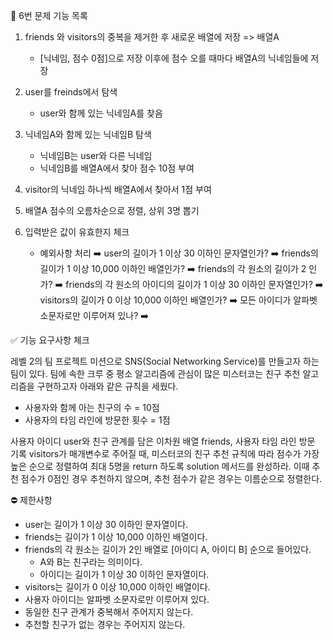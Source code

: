 📝 6번 문제 기능 목록

1. friends 와 visitors의 중복을 제거한 후 새로운 배열에 저장 => 배열A
    -  [닉네임, 점수 0점]으로 저장 이후에 점수 오를 때마다 배열A의 닉네임들에 저장
2. user를 freinds에서 탐색 
    - user와 함께 있는 닉네임A를 찾음
3. 닉네임A와 함께 있는 닉네임B 탐색
    - 닉네임B는 user와 다른 닉네임
    - 닉네임B를 배열A에서 찾아 점수 10점 부여
4. visitor의 닉네임 하나씩 배열A에서 찾아서 1점 부여
5. 배열A 점수의 오름차순으로 정렬, 상위 3명 뽑기

6. 입력받은 값이 유효한지 체크
    - 예외사항 처리
        ➡️ user의 길이가 1 이상 30 이하인 문자열인가?
        ➡️ friends의 길이가 1 이상 10,000 이하인 배열인가?
        ➡️ friends의 각 원소의 길이가 2 인가?
        ➡️ friends의 각 원소의 아이디의 길이가 1 이상 30 이하인 문자열인가?
        ➡️ visitors의 길이가 0 이상 10,000 이하인 배열인가?
        ➡️ 모든 아이디가 알파벳 소문자로만 이루어져 있나?
        ➡️ 


✅ 기능 요구사항 체크

레벨 2의 팀 프로젝트 미션으로 SNS(Social Networking Service)를 만들고자 하는 팀이 있다. 팀에 속한 크루 중 평소 알고리즘에 관심이 많은 미스터코는 친구 추천 알고리즘을 구현하고자 아래와 같은 규칙을 세웠다.
- 사용자와 함께 아는 친구의 수 = 10점 
- 사용자의 타임 라인에 방문한 횟수 = 1점

사용자 아이디 user와 친구 관계를 담은 이차원 배열 friends, 사용자 타임 라인 방문 기록 visitors가 매개변수로 주어질 때, 미스터코의 친구 추천 규칙에 따라 점수가 가장 높은 순으로 정렬하여 최대 5명을 return 하도록 solution 메서드를 완성하라. 이때 추천 점수가 0점인 경우 추천하지 않으며, 추천 점수가 같은 경우는 이름순으로 정렬한다.


⛔️ 제한사항

- user는 길이가 1 이상 30 이하인 문자열이다.
- friends는 길이가 1 이상 10,000 이하인 배열이다.
- friends의 각 원소는 길이가 2인 배열로 [아이디 A, 아이디 B] 순으로 들어있다.
  - A와 B는 친구라는 의미이다.
  - 아이디는 길이가 1 이상 30 이하인 문자열이다.
- visitors는 길이가 0 이상 10,000 이하인 배열이다.
- 사용자 아이디는 알파벳 소문자로만 이루어져 있다.
- 동일한 친구 관계가 중복해서 주어지지 않는다.
- 추천할 친구가 없는 경우는 주어지지 않는다.

